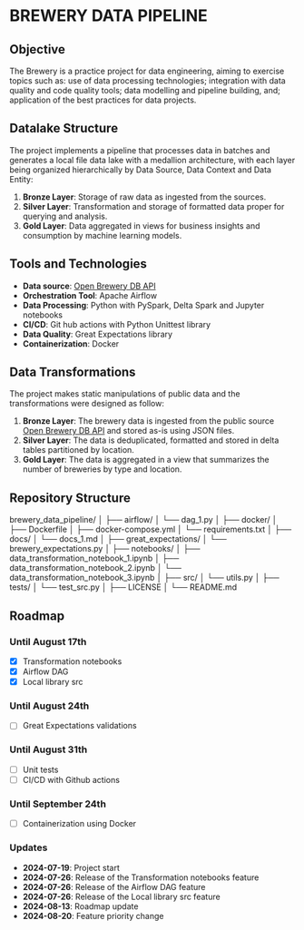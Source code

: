 # BREWERY DATA PIPELINE

## Objective

The Brewery is a practice project for data engineering, aiming to exercise topics such as: use of data processing technologies; integration with data quality and code quality tools; data modelling and pipeline building, and; application of the best practices for data projects.

## Datalake Structure

The project implements a pipeline that processes data in batches and generates a local file data lake with a medallion architecture, with each layer being organized hierarchically by Data Source, Data Context and Data Entity:

1. **Bronze Layer**: Storage of raw data as ingested from the sources.
2. **Silver Layer**: Transformation and storage of formatted data proper for querying and analysis.
3. **Gold Layer**: Data aggregated in views for business insights and consumption by machine learning models.

## Tools and Technologies

- **Data source**: [Open Brewery DB API](https://api.openbrewerydb.org/breweries)
- **Orchestration Tool**: Apache Airflow
- **Data Processing**: Python with PySpark, Delta Spark and Jupyter notebooks
- **CI/CD**: Git hub actions with Python Unittest library
- **Data Quality**: Great Expectations library
- **Containerization**: Docker

## Data Transformations

The project makes static manipulations of public data and the transformations were designed as follow:

1. **Bronze Layer**: The brewery data is ingested from the public source [Open Brewery DB API](https://api.openbrewerydb.org/breweries) and stored as-is using JSON files.
2. **Silver Layer**: The data is deduplicated, formatted and stored in delta tables partitioned by location.
3. **Gold Layer**: The data is aggregated in a view that summarizes the number of breweries by type and location.

## Repository Structure

brewery_data_pipeline/
│
├── airflow/
│   └── dag_1.py
│
├── docker/
│   ├── Dockerfile
│   ├── docker-compose.yml
│   └── requirements.txt
│
├── docs/
│   └── docs_1.md
│
├── great_expectations/
│   └── brewery_expectations.py
│
├── notebooks/
│   ├── data_transformation_notebook_1.ipynb
│   ├── data_transformation_notebook_2.ipynb
│   └── data_transformation_notebook_3.ipynb
│
├── src/
│   └── utils.py
│
├── tests/
│   └── test_src.py
│
├── LICENSE
│
└── README.md

## Roadmap

### Until August 17th
- [x] Transformation notebooks
- [x] Airflow DAG
- [x] Local library src

### Until August 24th
- [ ] Great Expectations validations

### Until August 31th
- [ ] Unit tests
- [ ] CI/CD with Github actions

### Until September 24th
- [ ] Containerization using Docker

### Updates
- **2024-07-19**: Project start
- **2024-07-26**: Release of the Transformation notebooks feature
- **2024-07-26**: Release of the Airflow DAG feature
- **2024-07-26**: Release of the Local library src feature
- **2024-08-13**: Roadmap update
- **2024-08-20**: Feature priority change